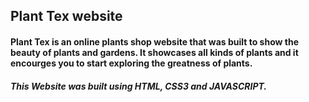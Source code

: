 ## Plant Tex website

#### Plant Tex is an online plants shop website that was built to show the beauty of plants and gardens. It showcases all kinds of plants and it encourges you to start exploring the greatness of plants.

##### This Website was built using HTML, CSS3 and JAVASCRIPT.
